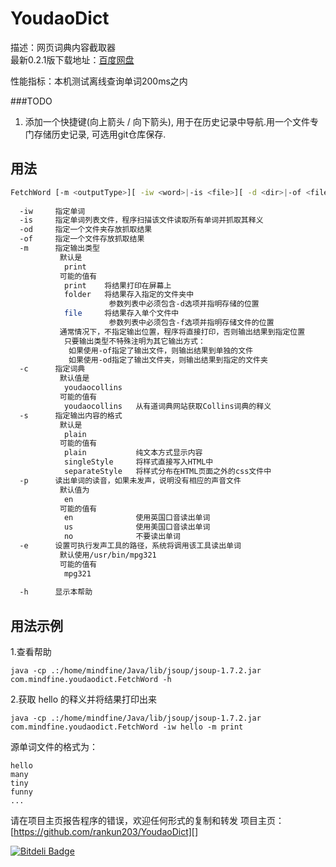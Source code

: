 YoudaoDict
==========
描述：网页词典内容截取器  
最新0.2.1版下载地址：[百度网盘](http://pan.baidu.com/share/link?shareid=3649479366&uk=2684465378 "dist_0.2.1.7z")
  
性能指标：本机测试离线查询单词200ms之内

###TODO
1. 添加一个快捷键(向上箭头 / 向下箭头), 用于在历史记录中导航.用一个文件专门存储历史记录, 可选用git仓库保存.

用法
---
```bash
FetchWord [-m <outputType>][ -iw <word>|-is <file>][ -d <dir>|-of <file>][ -s <outputStyle> ][ -c <dictionary>][ -p <pronounceLocal>][ -e <executableMp3PlayerLocation>][ | -h]
  
  -iw     指定单词  
  -is     指定单词列表文件，程序扫描该文件读取所有单词并抓取其释义  
  -od     指定一个文件夹存放抓取结果  
  -of     指定一个文件存放抓取结果  
  -m      指定输出类型  
           默认是  
            print  
           可能的值有  
            print    将结果打印在屏幕上  
            folder   将结果存入指定的文件夹中  
                      参数列表中必须包含-d选项并指明存储的位置  
            file     将结果存入单个文件中  
                      参数列表中必须包含-f选项并指明存储文件的位置  
           通常情况下，不指定输出位置，程序将直接打印，否则输出结果到指定位置  
            只要输出类型不特殊注明为其它输出方式：  
             如果使用-of指定了输出文件，则输出结果到单独的文件  
             如果使用-od指定了输出文件夹，则输出结果到指定的文件夹  
  -c      指定词典  
           默认值是  
            youdaocollins  
           可能的值有  
            youdaocollins   从有道词典网站获取Collins词典的释义  
  -s      指定输出内容的格式  
           默认是  
            plain  
           可能的值有  
            plain           纯文本方式显示内容  
            singleStyle     将样式直接写入HTML中  
			separateStyle   将样式分布在HTML页面之外的css文件中  
  -p      读出单词的读音，如果未发声，说明没有相应的声音文件  
           默认值为  
            en  
           可能的值有  
            en              使用英国口音读出单词  
            us              使用美国口音读出单词  
            no              不要读出单词  
  -e      设置可执行发声工具的路径，系统将调用该工具读出单词  
           默认使用/usr/bin/mpg321  
           可能的值有  
            mpg321  
  
  -h      显示本帮助  
```
用法示例  
--------
1.查看帮助

    java -cp .:/home/mindfine/Java/lib/jsoup/jsoup-1.7.2.jar com.mindfine.youdaodict.FetchWord -h

2.获取 hello 的释义并将结果打印出来

    java -cp .:/home/mindfine/Java/lib/jsoup/jsoup-1.7.2.jar com.mindfine.youdaodict.FetchWord -iw hello -m print

源单词文件的格式为：  

    hello  
    many  
    tiny  
    funny  
    ...
  
请在项目主页报告程序的错误，欢迎任何形式的复制和转发
项目主页：[https://github.com/rankun203/YoudaoDict][]

[https://github.com/rankun203/YoudaoDict]: https://github.com/rankun203/YoudaoDict


[![Bitdeli Badge](https://d2weczhvl823v0.cloudfront.net/rankun203/youdaodict/trend.png)](https://bitdeli.com/free "Bitdeli Badge")


